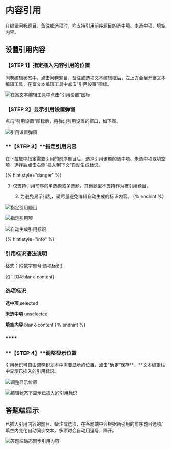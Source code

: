 # 内容引用

在编辑问卷题目、备注或选项时，均支持引用前序题目的选中项、未选中项、填空内容。

## 设置引用内容

### **【STEP 1】指定插入内容引用的位置**

问卷编辑状态中，点击问卷题目、备注或选项文本编辑框后，左上方会展开富文本编辑工具，在富文本编辑工具中点击“引用设置”图标。

![&#x5728;&#x5BCC;&#x6587;&#x672C;&#x7F16;&#x8F91;&#x5DE5;&#x5177;&#x4E2D;&#x70B9;&#x51FB;&#x201C;&#x5F15;&#x7528;&#x8BBE;&#x7F6E;&#x201D;&#x56FE;&#x6807;](../../.gitbook/assets/image%20%28217%29.png)



### **【STEP 2】显示引用设置弹窗**

点击“引用设置”图标后，将弹出引用设置的窗口，如下图。

![&#x5F15;&#x7528;&#x8BBE;&#x7F6E;&#x5F39;&#x7A97;](../../.gitbook/assets/image%20%28227%29.png)



### **【STEP 3】**指定引用内容

在下拉框中指定需要引用的前序题目后，选择引用该题的选中项、未选中项或填空项，选择后点击右侧“插入到下文”自动生成标识。

{% hint style="danger" %}
1. 仅支持引用前序的单选题或多选题，其他题型不支持作为被引用题目。

    2. 为避免显示错乱，请尽量避免编辑自动生成的标识内容。
{% endhint %}

![&#x6307;&#x5B9A;&#x5F15;&#x7528;&#x9898;&#x76EE;](../../.gitbook/assets/image%20%28199%29.png)

![&#x6307;&#x5B9A;&#x5F15;&#x7528;&#x9879;](../../.gitbook/assets/image%20%2858%29.png)

![&#x81EA;&#x52A8;&#x751F;&#x6210;&#x5F15;&#x7528;&#x6807;&#x8BC6;](../../.gitbook/assets/image%20%28337%29.png)

{% hint style="info" %}
### 引用标识语法说明

格式：\[Q数字题号:选项标识\]  

如：\[Q4:blank-content\]

### 选项标识

**选中项**  selected

 **未选中项**   unselected

**填空内容**   blank-content
{% endhint %}

### \*\*\*\*

### **【STEP 4】**调整显示位置

引用标识可自由调整到文本中需要显示的位置，点击“确定”保存**，**文本编辑栏中显示已插入的引用标识。

![&#x8C03;&#x6574;&#x663E;&#x793A;&#x4F4D;&#x7F6E;](../../.gitbook/assets/image%20%2861%29.png)

![&#x7F16;&#x8F91;&#x72B6;&#x6001;&#x4E0B;&#x663E;&#x793A;&#x5DF2;&#x63D2;&#x5165;&#x7684;&#x5F15;&#x7528;&#x6807;&#x8BC6;](../../.gitbook/assets/image%20%28150%29.png)



## 答题端显示

已插入引用内容的题目、备注或选项，在答题端中会根据所引用的前序题目选项/填空内变化自动同步文本，多项时会自动用逗号，隔开。

![&#x7B54;&#x9898;&#x7AEF;&#x52A8;&#x6001;&#x540C;&#x6B65;&#x5F15;&#x7528;&#x5185;&#x5BB9;](../../.gitbook/assets/image%20%28303%29.png)







